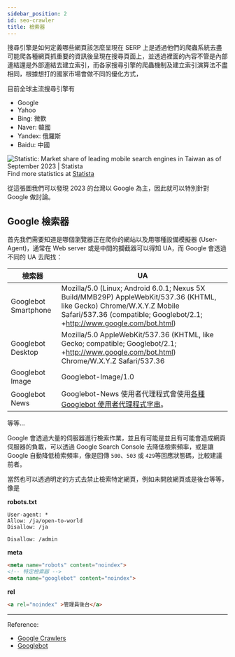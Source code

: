 ```yaml
---
sidebar_position: 2
id: seo-crawler
title: 檢索器
---
```


搜尋引擎是如何定義哪些網頁該怎麼呈現在 SERP 上是透過他們的爬蟲系統去盡可能爬各種網頁抓重要的資訊後呈現在搜尋頁面上，並透過裡面的內容不管是內部連結還是外部連結去建立索引，而各家搜尋引擎的爬蟲機制及建立索引演算法不盡相同，根據想打的國家市場會做不同的優化方式，

目前全球主流搜尋引擎有
- Google
- Yahoo
- Bing: 微軟
- Naver: 韓國
- Yandex: 俄羅斯
- Baidu: 中國

<img src="https://www.statista.com/graphic/1/1365281/taiwan-market-share-of-mobile-search-engines.jpg" alt="Statistic: Market share of leading mobile search engines in Taiwan as of September 2023 | Statista"/>
Find more statistics at  <a href="https://www.statista.com" rel="nofollow">Statista</a>

從這張圖我們可以發現 2023 的台灣以 Google 為主，因此就可以特別針對 Google 做討論。

## Google 檢索器

首先我們需要知道是哪個瀏覽器正在爬你的網站以及用哪種設備模擬器 (User-Agent)，通常在 Web server 或是中間的攔截器可以得知 UA，而 Google 會透過不同的 UA 去爬找：

| 檢索器 | UA |
| --- | --- |
| Googlebot Smartphone | Mozilla/5.0 (Linux; Android 6.0.1; Nexus 5X Build/MMB29P) AppleWebKit/537.36 (KHTML, like Gecko) Chrome/W.X.Y.Z Mobile Safari/537.36 (compatible; Googlebot/2.1; +http://www.google.com/bot.html) |
| Googlebot Desktop | Mozilla/5.0 AppleWebKit/537.36 (KHTML, like Gecko; compatible; Googlebot/2.1; +http://www.google.com/bot.html) Chrome/W.X.Y.Z Safari/537.36 |
| Googlebot Image | Googlebot-Image/1.0 |
| Googlebot News | Googlebot-News 使用者代理程式會使用[各種 Googlebot 使用者代理程式字串](https://developers.google.com/search/docs/crawling-indexing/overview-google-crawlers?hl=zh-tw#googlebot-desktop)。 |
等等...

Google 會透過大量的伺服器進行檢索作業，並且有可能是並且有可能會造成網頁伺服器的負載，可以透過 Google Search Console 去降低檢索頻率，或是讓 Google 自動降低檢索頻率，像是回傳 `500`、`503` 或 `429`等回應狀態碼，比較建議前者。

當然也可以透過明定的方式去禁止檢索特定網頁，例如未開放網頁或是後台等等，像是

**robots.txt**

```
User-agent: *
Allow: /ja/open-to-world
Disallow: /ja

Disallow: /admin
```

**meta**
``` html
<meta name="robots" content="noindex">
<!-- 特定檢索器 -->
<meta name="googlebot" content="noindex">
```

**rel**
``` html
<a rel="noindex" >管理員後台</a>
```

---
Reference:
- [Google Crawlers](https://developers.google.com/search/docs/crawling-indexing/overview-google-crawlers?hl=zh-tw)
- [Googlebot](https://developers.google.com/search/docs/crawling-indexing/googlebot?hl=zh-tw)